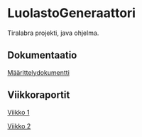 # LuolastoGeneraattori
Tiralabra projekti, java ohjelma.
## Dokumentaatio
[Määrittelydokumentti](https://github.com/CoolMcRad/LuolaGeneraattori/blob/master/Dokumentaatio/M%C3%A4%C3%A4rittely.md)
## Viikkoraportit
[Viikko 1](https://github.com/CoolMcRad/LuolaGeneraattori/blob/master/Dokumentaatio/raporttiVko1.md)

[Viikko 2](https://github.com/CoolMcRad/LuolaGeneraattori/blob/master/Dokumentaatio/raporttiVko2.md)
